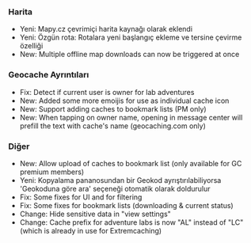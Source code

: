 ### Harita
- Yeni: Mapy.cz çevrimiçi harita kaynağı olarak eklendi
- Yeni: Özgün rota: Rotalara yeni başlangıç ekleme ve tersine çevirme özelliği
- New: Multiple offline map downloads can now be triggered at once

### Geocache Ayrıntıları
- Fix: Detect if current user is owner for lab adventures
- New: Added some more emoijis for use as individual cache icon
- New: Support adding caches to bookmark lists (PM only)
- New: When tapping on owner name, opening in message center will prefill the text with cache's name (geocaching.com only)

### Diğer
- New: Allow upload of caches to bookmark list (only available for GC premium members)
- Yeni: Kopyalama pananosundan bir Geokod ayrıştırılabiliyorsa 'Geokoduna göre ara' seçeneği otomatik olarak doldurulur
- Fix: Some fixes for UI and for filtering
- Fix: Some fixes for bookmark lists (downloading & current status)
- Change: Hide sensitive data in "view settings"
- Change: Cache prefix for adventure labs is now "AL" instead of "LC" (which is already in use for Extremcaching)
